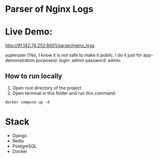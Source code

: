 # Parser of Nginx Logs

# Live Demo:
http://91.142.74.252:8001/parser/nginx_logs

superuser (Yes, I know it is not safe to make it public. I do it just for app-demonstration purposes):
login: admin
password: admin

## How to run locally
1) Open root directory of the project
2) Open terminal in this folder and run this command:
```angular2html
docker compose up -d
```

# Stack
- Django
- Redis
- PostgreSQL
- Docker